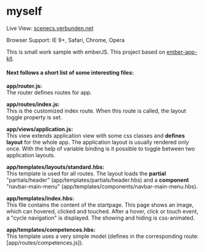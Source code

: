 myself
======

Live View: [scenecs.verbunden.net](http://scenecs.verbunden.net)

Browser Support: IE 9+, Safari, Chrome, Opera

This is small work sample with emberJS. This project based on [ember-app-kit](https://github.com/stefanpenner/ember-app-kit).


#### Next follows a short list of some interesting files:

**app/router.js:**   
The router defines routes for app.

**app/routes/index.js:**   
This is the customized index route. When this route is called, the layout toggle property is set.

**app/views/application.js:**   
This view extends application view with some css classes and **defines layout** for the whole app. The application layout is usually rendered only once. With the help of variable binding is it possible to toggle between two application layouts.

**app/templates/layouts/standard.hbs:**   
This template is used for all routes. The layout loads the **partial** "partials/header" (app/templates/partials/header.hbs) and a **component** "navbar-main-menu" (app/templates/components/navbar-main-menu.hbs).

**app/templates/index.hbs:**   
This file contains the content of the startpage. This page shows an image, which can hovered, clicked and touched. After a hover, click or touch event, a "cycle navigation" is displayed. The showing and hiding is css-animated. 

**app/templates/competences.hbs:**   
This template uses a very simple model (defines in the corresponding route: [app/routes/competences.js]).